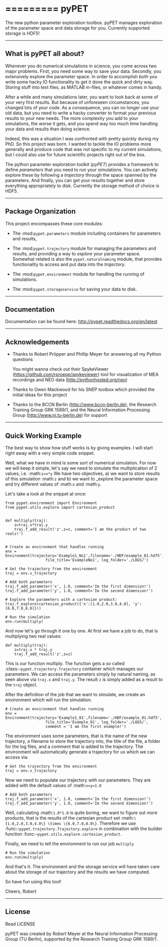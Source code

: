 =========
pyPET
=========

The new python parameter exploration toolbox. pyPET manages exploration of the parameter space and
data storage for you. Currently supported storage is HDF5!

--------------------------------
What is pyPET all about?
--------------------------------


Whenever you do numerical simulations in science, you come across two major problems.
First, you need some way to save your data. Secondly, you extensively explore the parameter space.
In order to accomplish both you write some hacky IO functionality to get it done the quick and
dirty way. Storing stuff into text files, as MATLAB m-files, or whatever comes in handy.

After a while and many simulations later, you want to look back at some of your very
first results. But because of
unforeseen circumstances, you changed lots of your code. As a consequence, you can no longer
use your old data, but you need to write a hacky converter to format your previous results
to your new needs.
The more complexity you add to your simulations, the worse it gets, and you spend way
too much time handling your data and results than doing science.

Indeed, this was a situation I was confronted with pretty quickly during my PhD.
So this project was born. I wanted to tackle the IO problems more generally and produce code
that was not specific to my current simulations, but I could also use for future scientific
projects right out of the box.

The python parameter exploration toolkit (*pyPET*) provides a framework to define *parameters* that
you need to run your simulations.
You can actively explore these by following a *trajectory* through the space spanned
by the parameters.
And finally, you can get your results together and store everything appropriately to disk.
Currently the storage method of choice is HDF5.


---------------------------
Package Organization
---------------------------

This project encompasses these core modules:

*  The :mod:`pypet.parameters` module including  containers for parameters and results,

*  The :mod:`pypet.trajectory` module for managing the parameters and results,
   and providing a way to *explore* your parameter space. Somewhat related is also the
   `pypet.naturalnaming` module, that provides functionality to access and put data into
   the *trajectory*.

*  The :mod:`pypet.environment` module for handling the running of simulations.

*  The :mod:`pypet.storageservice` for saving your data to disk.


---------------------------
Documentation
---------------------------

Documentation can be found here: http://pypet.readthedocs.org/en/latest

---------------------------
Acknowledgements
---------------------------


*   Thanks to Robert Pröpper and Phillip Meyer for answering all my Python questions

    You might wanna check out their SpykeViewer (https://github.com/rproepp/spykeviewer)
    tool for visualization of MEA recordings and NEO data (http://pythonhosted.org/neo)


*   Thanks to Owen Mackwood for his SNEP toolbox which provided the initial ideas
    for this project


*   Thanks to the BCCN Berlin (http://www.bccn-berlin.de),
    the Research Training Group GRK 1589/1, and the
    Neural Information Processing Group (http://www.ni.tu-berlin.de) for support


---------------------------
Quick Working Example
---------------------------

The best way to show how stuff works is by giving examples. I will start right away with a
very simple code snippet.

Well, what we have in mind is some sort of numerical simulation. For now we will keep it simple,
let's say we need to simulate the multiplication of 2 values, i.e. :math:`z=x*y`
We have two objectives, a) we want to store results of this simulation :math:`z` and
b) we want to _explore the parameter space and try different values of :math:`x` and :math:`y`.

Let's take a look at the snippet at once:



    from pypet.environment import Environment
    from pypet.utils.explore import cartesian_product


    def multiply(traj):
        z=traj.x*traj.y
        traj.f_add_result('z',z=z, comment='I am the product of two reals!')


    # Create an environment that handles running
    env = Environment(trajectory='Example1_No1',filename='./HDF/example_01.hdf5',
                      file_title='ExampleNo1', log_folder='./LOGS/')

    # Get the trajectory from the environment
    traj = env.v_trajectory

    # Add both parameters
    traj.f_add_parameter('x', 1.0, comment='Im the first dimension!')
    traj.f_add_parameter('y', 1.0, comment='Im the second dimension!')

    # Explore the parameters with a cartesian product:
    traj.f_explore(cartesian_product({'x':[1.0,2.0,3.0,4.0], 'y':[6.0,7.0,8.0]}))

    # Run the simulation
    env.run(multiply)



And now let's go through it one by one. At first we have a job to do, that is multiplying two real
values:



    def multiply(traj):
        z=traj.x * traj.y
        traj.f_add_result('z',z=z)

This is our function multiply. The function gets a so called :class:`~pypet.trajectory.Trajectory`
container which manages our parameters. We can access the parameters simply by natural naming,
as seen above via `traj.x` and `traj.y`. The result `z` is simply added as a result to the `traj` object.

After the definition of the job that we want to simulate, we create an environment which
will run the simulation.



    # Create an environment that handles running
    env = Environment(trajectory='Example1_01',filename='./HDF/example_01.hdf5',
                      file_title='Example_01', log_folder='./LOGS/',
                      comment = 'I am the first example!')


The environment uses some parameters, that is the name of the new trajectory, a filename to
store the trajectory into, the title of the file, a folder for the log files, and a
comment that is added to the trajectory.
The environment will automatically generate a trajectory for us which we can access via:


    # Get the trajectory from the environment
    traj = env.v_trajectory

Now we need to populate our trajectory with our parameters. They are added with the default values
of :math:`x=y=1.0`



    # Add both parameters
    traj.f_add_parameter('x', 1.0, comment='Im the first dimension!')
    traj.f_add_parameter('y', 1.0, comment='Im the second dimension!')

Well, calculating :math:`1.0*1.0` is quite boring, we want to figure out more products, that is
the results of the cartesian product set :math:`\{1.0,2.0,3.0,4.0\} \times \{6.0,7.0,8.0\}`.
Therefore we use :func:`~pypet.trajectory.Trajectory.explore` in combination with the builder function
:func:`~pypet.utils.explore.cartesian_product`.

Finally, we need to tell the environment to run our job `multiply`



    # Run the simulation
    env.run(multiply)

And that's it. The environment and the storage service will have taken care about the storage
of our trajectory and the results we have computed.

So have fun using this tool!

Cheers,
    Robert


------------------------------------
License
------------------------------------
Read LICENSE





pyPET was created by Robert Meyer at the Neural Information Processing Group (TU Berlin),
supported by the Research Training Group GRK 1589/1.